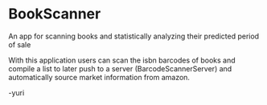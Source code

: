 # BookScanner
An app for scanning books and statistically analyzing their predicted period of sale

With this application users can scan the isbn barcodes of books and compile a list to later
push to a server (BarcodeScannerServer) and automatically source market information from amazon.

-yuri
